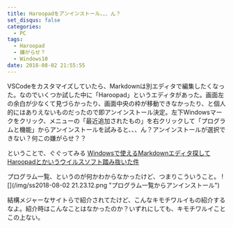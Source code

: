 ```yaml
---
title: Haroopadをアンインストール、、、ん？
set_disqus: false
categories:
  - PC
tags:
  - Haroopad
  - 嫌がらせ？
  - Windows10
date: 2018-08-02 21:55:55
---
```

VSCodeをカスタマイズしていたら、Markdownは別エディタで編集したくなった。なのでいくつか試した中に「Haroopad」というエディタがあった。画面左の余白が少なくて見づらかったり、画面中央の枠が移動できなかったり、と個人的にはありえないものだったので即アンインストール決定。左下Windowsマークをクリック、メニューの「最近追加されたもの」を右クリックして「プログラムと機能」からアンインストールを試みると、、、ん？アンインストールが選択できない？何この嫌がらせ？？

ということで、ぐぐってみる
[Windowsで使えるMarkdownエディタ探してHaroopadとかいうウイルスソフト踏み抜いた件](http://catnightwalker.hatenablog.com/entry/haroopad_is_virus)

プログラム一覧、というのが何かわからなかったけど、つまりこういうこと。
![](/img/ss2018-08-02 21.23.12.png "プログラム一覧からアンインストール")

結構メジャーなサイトらで紹介されてたけど、こんなキモチワルイもの紹介するなよ。紹介時はこんなことはなかったのか？いずれにしても、キモチワルイことこの上ない。

